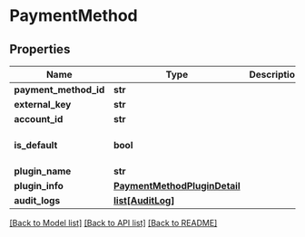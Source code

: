# PaymentMethod

## Properties
Name | Type | Description | Notes
------------ | ------------- | ------------- | -------------
**payment_method_id** | **str** |  | [optional] 
**external_key** | **str** |  | [optional] 
**account_id** | **str** |  | [optional] 
**is_default** | **bool** |  | [optional] [default to False]
**plugin_name** | **str** |  | [optional] 
**plugin_info** | [**PaymentMethodPluginDetail**](PaymentMethodPluginDetail.md) |  | [optional] 
**audit_logs** | [**list[AuditLog]**](AuditLog.md) |  | [optional] 

[[Back to Model list]](../README.md#documentation-for-models) [[Back to API list]](../README.md#documentation-for-api-endpoints) [[Back to README]](../README.md)


